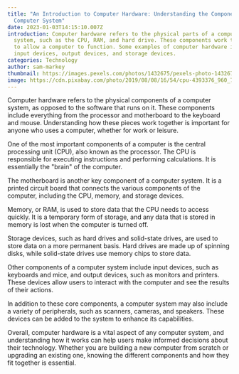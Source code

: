 ```yaml
---
title: "An Introduction to Computer Hardware: Understanding the Components of a
  Computer System"
date: 2023-01-03T14:15:10.007Z
introduction: Computer hardware refers to the physical parts of a computer
  system, such as the CPU, RAM, and hard drive. These components work together
  to allow a computer to function. Some examples of computer hardware include
  input devices, output devices, and storage devices.
categories: Technology
author: sam-markey
thumbnail: https://images.pexels.com/photos/1432675/pexels-photo-1432675.jpeg?auto=compress&cs=tinysrgb&w=1260&h=750&dpr=1
image: https://cdn.pixabay.com/photo/2019/08/08/16/54/cpu-4393376_960_720.jpg
---
```

<!--StartFragment-->

Computer hardware refers to the physical components of a computer system, as opposed to the software that runs on it. These components include everything from the processor and motherboard to the keyboard and mouse. Understanding how these pieces work together is important for anyone who uses a computer, whether for work or leisure.

One of the most important components of a computer is the central processing unit (CPU), also known as the processor. The CPU is responsible for executing instructions and performing calculations. It is essentially the "brain" of the computer.

The motherboard is another key component of a computer system. It is a printed circuit board that connects the various components of the computer, including the CPU, memory, and storage devices.

Memory, or RAM, is used to store data that the CPU needs to access quickly. It is a temporary form of storage, and any data that is stored in memory is lost when the computer is turned off.

Storage devices, such as hard drives and solid-state drives, are used to store data on a more permanent basis. Hard drives are made up of spinning disks, while solid-state drives use memory chips to store data.

Other components of a computer system include input devices, such as keyboards and mice, and output devices, such as monitors and printers. These devices allow users to interact with the computer and see the results of their actions.

In addition to these core components, a computer system may also include a variety of peripherals, such as scanners, cameras, and speakers. These devices can be added to the system to enhance its capabilities.

Overall, computer hardware is a vital aspect of any computer system, and understanding how it works can help users make informed decisions about their technology. Whether you are building a new computer from scratch or upgrading an existing one, knowing the different components and how they fit together is essential.

<!--EndFragment-->